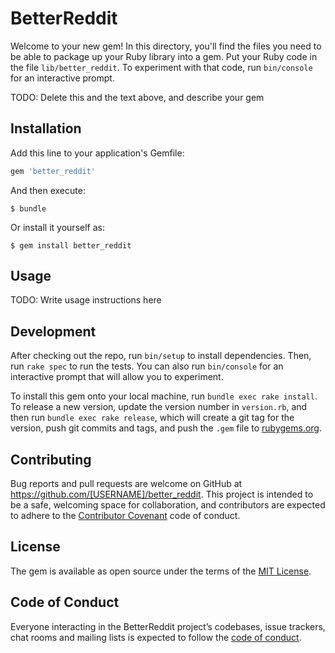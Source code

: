 # BetterReddit

Welcome to your new gem! In this directory, you'll find the files you need to be able to package up your Ruby library into a gem. Put your Ruby code in the file `lib/better_reddit`. To experiment with that code, run `bin/console` for an interactive prompt.

TODO: Delete this and the text above, and describe your gem

## Installation

Add this line to your application's Gemfile:

```ruby
gem 'better_reddit'
```

And then execute:

    $ bundle

Or install it yourself as:

    $ gem install better_reddit

## Usage

TODO: Write usage instructions here

## Development

After checking out the repo, run `bin/setup` to install dependencies. Then, run `rake spec` to run the tests. You can also run `bin/console` for an interactive prompt that will allow you to experiment.

To install this gem onto your local machine, run `bundle exec rake install`. To release a new version, update the version number in `version.rb`, and then run `bundle exec rake release`, which will create a git tag for the version, push git commits and tags, and push the `.gem` file to [rubygems.org](https://rubygems.org).

## Contributing

Bug reports and pull requests are welcome on GitHub at https://github.com/[USERNAME]/better_reddit. This project is intended to be a safe, welcoming space for collaboration, and contributors are expected to adhere to the [Contributor Covenant](http://contributor-covenant.org) code of conduct.

## License

The gem is available as open source under the terms of the [MIT License](https://opensource.org/licenses/MIT).

## Code of Conduct

Everyone interacting in the BetterReddit project’s codebases, issue trackers, chat rooms and mailing lists is expected to follow the [code of conduct](https://github.com/[USERNAME]/better_reddit/blob/master/CODE_OF_CONDUCT.md).
